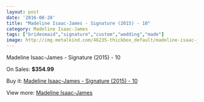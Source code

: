 ```yaml
---
layout: post
date: '2016-08-28'
title: "Madeline Isaac-James - Signature (2015) - 10"
category: Madeline Isaac-James
tags: ["bridesmaid","signature","custom","wedding","made"]
image: http://img.metalkind.com/46235-thickbox_default/madeline-isaac-james-signature-2015-10.jpg
---
```

Madeline Isaac-James - Signature (2015) - 10

On Sales: **$354.99**
<a href="https://www.metalkind.com/en/madeline-isaacjames/13302-madeline-isaac-james-signature-2015-10.html"><amp-img layout="responsive" width="600" height="600" src="//img.metalkind.com/46235-thickbox_default/madeline-isaac-james-signature-2015-10.jpg" alt="Madeline Isaac-James - Signature (2015) - 10 0" /></a>

Buy it: [Madeline Isaac-James - Signature (2015) - 10](https://www.metalkind.com/en/madeline-isaacjames/13302-madeline-isaac-james-signature-2015-10.html "Madeline Isaac-James - Signature (2015) - 10")

View more: [Madeline Isaac-James](https://www.metalkind.com/en/80-madeline-isaacjames "Madeline Isaac-James")